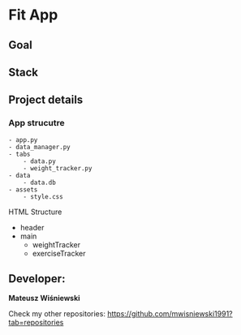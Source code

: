 # Fit App


## Goal


## Stack


## Project details
### App strucutre
    - app.py
    - data_manager.py
    - tabs
        - data.py
        - weight_tracker.py
    - data
        - data.db
    - assets
        - style.css


HTML Structure
- header
- main
    - weightTracker
    - exerciseTracker


## Developer:
**Mateusz Wiśniewski**

Check my other repositories:
https://github.com/mwisniewski1991?tab=repositories